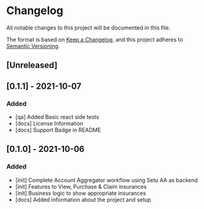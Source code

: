 # Changelog

All notable changes to this project will be documented in this file.

The format is based on [Keep a Changelog](https://keepachangelog.com/en/1.0.0/),
and this project adheres to [Semantic Versioning](https://semver.org/spec/v2.0.0.html).

## [Unreleased]

## [0.1.1] - 2021-10-07

### Added

-  [qa] Added Basic react side tests
-  [docs] License Information
-  [docs] Support Badge in README

## [0.1.0] - 2021-10-06

### Added

-   [init] Complete Account Aggregator workflow using Setu AA as backend
-   [init] Features to View, Purchase & Claim insurances
-   [init] Business logic to show appropriate insurances
-   [docs] Added information about the project and setup

